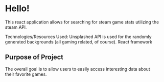 # Hello!

This react application allows for searching for steam game stats utilizing the steam API.

Technologies/Resources Used:
Unsplashed API is used for the randomly generated backgrounds (all gaming related, of course).
React framework

## Purpose of Project

The overall goal is to allow users to easily access interesting data about their favorite games.
